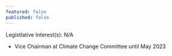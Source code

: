 ```yaml
---
featured: false
published: false
---
```

Legistlative Interest(s): N/A

* Vice Chairman at Climate Change Committee until May 2023